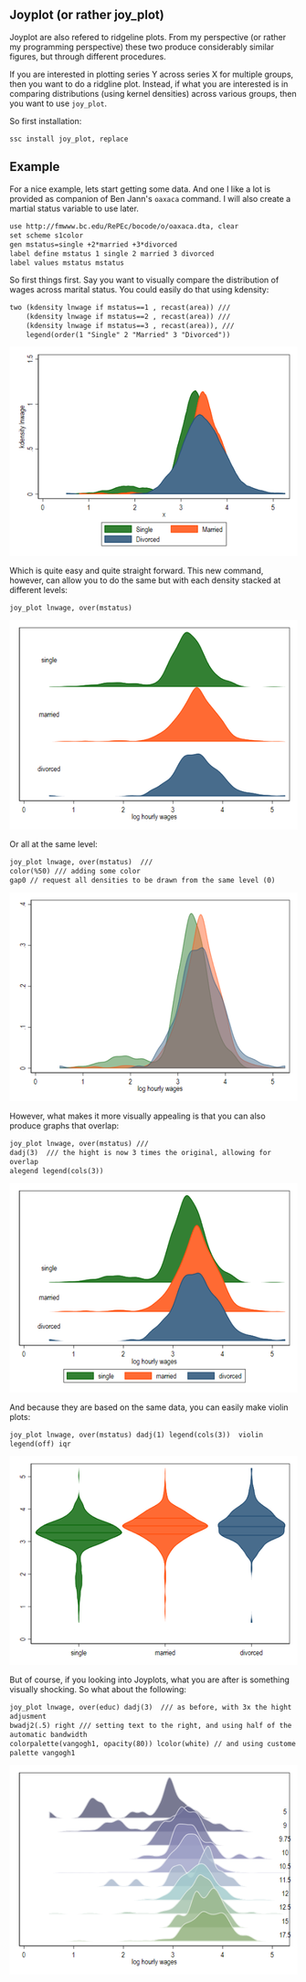 ## Joyplot (or rather joy_plot)

Joyplot are also refered to ridgeline plots. From my perspective (or rather my programming perspective) these two produce considerably similar figures, but through different procedures.

If you are interested in plotting series Y across series X for multiple groups, then you want to do a ridgline plot. Instead, if what you are interested is in comparing distributions (using kernel densities) across various groups, then you want to use `joy_plot`. 

So first installation:

```
ssc install joy_plot, replace
```

## Example 

For a nice example, lets start getting some data. And one I like a lot is provided as companion of Ben Jann's `oaxaca` command.
I will also create a martial status variable to use later.

```
use http://fmwww.bc.edu/RePEc/bocode/o/oaxaca.dta, clear
set scheme s1color
gen mstatus=single +2*married +3*divorced
label define mstatus 1 single 2 married 3 divorced
label values mstatus mstatus
```

So first things first. Say you want to visually compare the distribution of wages across marital status. You could easily do that using kdensity:

```
two (kdensity lnwage if mstatus==1 , recast(area)) ///
    (kdensity lnwage if mstatus==2 , recast(area)) ///
    (kdensity lnwage if mstatus==3 , recast(area)), ///   
	legend(order(1 "Single" 2 "Married" 3 "Divorced")) 
```
![joy1](./figures/joy1.png)

Which is quite easy and quite straight forward. This new command, however, can allow you to do the same but with each density stacked at different levels:

```
joy_plot lnwage, over(mstatus)
```
![joy2](./figures/joy2.png)

Or all at the same level:

```
joy_plot lnwage, over(mstatus)  ///
color(%50) /// adding some color
gap0 // request all densities to be drawn from the same level (0)
```
![joy3](./figures/joy3.png)

However, what makes it more visually appealing is that you can also produce graphs that overlap:

```
joy_plot lnwage, over(mstatus) ///
dadj(3)  /// the hight is now 3 times the original, allowing for overlap
alegend legend(cols(3))
```
![joy4](./figures/joy4.png)

And because they are based on the same data, you can easily make violin plots:

```
joy_plot lnwage, over(mstatus) dadj(1) legend(cols(3))  violin legend(off) iqr
```
![joy5](./figures/joy5.png)

But of course, if you looking into Joyplots, what you are after is something visually shocking. So what about the following:
```
joy_plot lnwage, over(educ) dadj(3)  /// as before, with 3x the hight adjusment
bwadj2(.5) right /// setting text to the right, and using half of the automatic bandwidth
colorpalette(vangogh1, opacity(80)) lcolor(white) // and using custome palette vangogh1
```
![joy6](./figures/joy6.png)